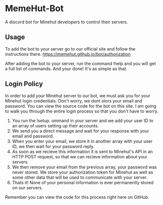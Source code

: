 # MemeHut-Bot
A discord bot for Minehut developers to control their servers.

## Usage
To add the bot to your server go to our official site and follow the instructions there.
https://memehut.github.io/bot/authorization

After adding the bot to your server, run the command !help and you will get a full list of commands. And your done! It's as simple as that.

## Login Policy
In order to add your Minehut server to our bot, we must ask you for your Minehut login credentials. Don't worry, we dont stors your email and password. You can view the source code for the bot on this site. I am going to walk you through the entire login process so that you don't have to worry. 

1. You run the !setup. ommand in your server and we add your user ID to an array of users setting up their accounts.
2. We send you a direct message and wait for your response with your email and password. 
3. When you enter your email, we store it in another array with your user ID, we then wait for your password reply.
4. As soon as we recieve this information it is sent to Minehut's API in an HTTP POST request, so that we can recieve information about your servers.
5. We then remove your email from the previous array, your password was never stored. We store your authorization token for Minehut as well as some other data that will be used to communicate with your server.
6. Thats it! None of your personal information is ever permanently stored on our servers.

Remember you can view the code for this process right here on GitHub.
